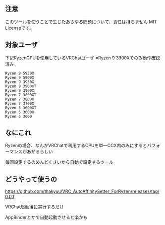## 注意
このツールを使うことで生じたあらゆる問題について、責任は持ちません
MIT Licenseです。

## 対象ユーザ

下記RyzenCPUを使用しているVRChatユーザ
※Ryzen 9 3900Xでのみ動作確認済み

```
Ryzen 9 5950X
Ryzen 9 5900X
Ryzen 9 3950X
Ryzen 9 3900XT
Ryzen 9 3900X
Ryzen 7 3800XT
Ryzen 7 3800X
Ryzen 7 3700X
Ryzen 5 3600XT
Ryzen 5 3600X
Ryzen 5 3600
```

## なにこれ

Ryzenの場合、なんかVRChatで利用するCPUを単一CCX内のみにするとパフォーマンスがあがるらしい

毎回設定するのめんどくさいから自動で設定するツール

## どうやって使うの

https://github.com/thakyuu/VRC_AutoAffinitySetter_ForRyzen/releases/tag/0.0.1

VRChat起動後に実行するだけ

AppBinderとかで自動起動させると楽かも
